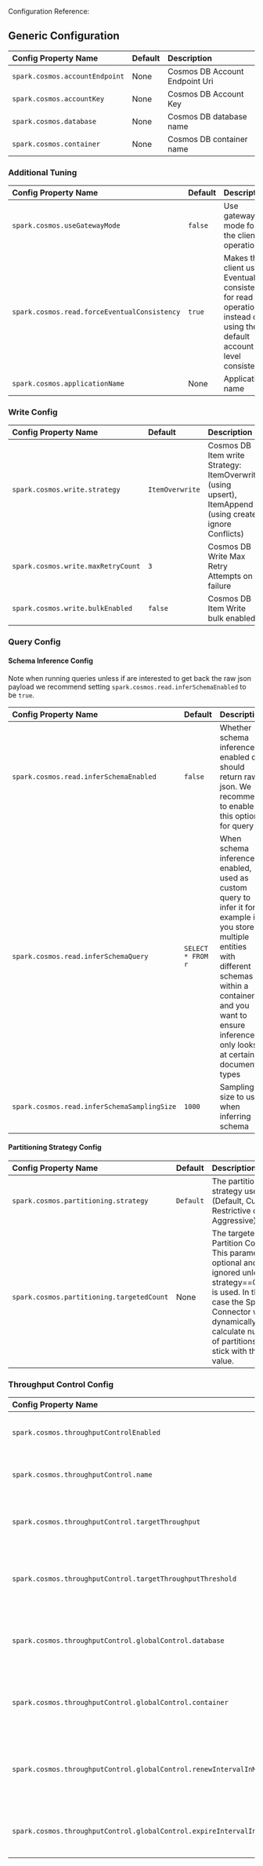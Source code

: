 Configuration Reference:


## Generic Configuration


| Config Property Name      | Default | Description |
| :---        |    :----   |         :--- | 
| `spark.cosmos.accountEndpoint`      | None   | Cosmos DB Account Endpoint Uri |
| `spark.cosmos.accountKey`      | None    | Cosmos DB Account Key  |
| `spark.cosmos.database`      | None    | Cosmos DB database name  |
| `spark.cosmos.container`      | None    | Cosmos DB container name  |


### Additional Tuning



| Config Property Name      | Default | Description |
| :---        |    :----   |         :--- | 
| `spark.cosmos.useGatewayMode`      | `false`    | Use gateway mode for the client operations  |
| `spark.cosmos.read.forceEventualConsistency`  | `true`    | Makes the client use Eventual consistency for read operations instead of using the default account level consistency |
| `spark.cosmos.applicationName`      | None    | Application name  |


### Write Config


| Config Property Name      | Default | Description |
| :---        |    :----   |         :--- | 
| `spark.cosmos.write.strategy`      | `ItemOverwrite`    | Cosmos DB Item write Strategy: ItemOverwrite (using upsert), ItemAppend (using create, ignore Conflicts)  |
| `spark.cosmos.write.maxRetryCount`      | `3`    | Cosmos DB Write Max Retry Attempts on failure  |
| `spark.cosmos.write.bulkEnabled`      | `false`   | Cosmos DB Item Write bulk enabled |

### Query Config

#### Schema Inference Config

Note when running queries unless if are interested to get back the raw json payload 
we recommend setting `spark.cosmos.read.inferSchemaEnabled` to be `true`. 

| Config Property Name      | Default | Description |
| :---        |    :----   |         :--- | 
| `spark.cosmos.read.inferSchemaEnabled`     | `false`    | Whether schema inference is enabled or should return raw json. We recommend to enable this option for query  |
| `spark.cosmos.read.inferSchemaQuery`      | `SELECT * FROM r`    | When schema inference is enabled, used as custom query to infer it for example if you store multiple entities with different schemas within a container and you want to ensure inference only looks at certain document types|
| `spark.cosmos.read.inferSchemaSamplingSize`      | `1000`    | Sampling size to use when inferring schema |

#### Partitioning Strategy Config

| Config Property Name      | Default | Description |
| :---        |    :----   |         :--- | 
| `spark.cosmos.partitioning.strategy`     | `Default`    | The partitioning strategy used (Default, Custom, Restrictive or Aggressive) |
| `spark.cosmos.partitioning.targetedCount`      | None    | The targeted Partition Count. This parameter is optional and ignored unless strategy==Custom is used. In this case the Spark Connector won't dynamically calculate number of partitions but stick with this value.  |  |

### Throughput Control Config


| Config Property Name      | Default | Description |
| :---        |    :----   |         :--- | 
| `spark.cosmos.throughputControlEnabled`      | `false`    | Whether throughput control is enabled  |
| `spark.cosmos.throughputControl.name`      | None    | Throughput control group name   |
| `spark.cosmos.throughputControl.targetThroughput`      | None   | Throughput control group target throughput  |
| `spark.cosmos.throughputControl.targetThroughputThreshold`      | None    | Throughput control group target throughput threshold  |
| `spark.cosmos.throughputControl.globalControl.database`      | None    | Database which will be used for throughput global control  |
| `spark.cosmos.throughputControl.globalControl.container`      | None   | Container which will be used for throughput global control  |
| `spark.cosmos.throughputControl.globalControl.renewIntervalInMS`      | `5s`    | How often the client is going to update the throughput usage of itself  |
| `spark.cosmos.throughputControl.globalControl.expireIntervalInMS`      | `11s`   | How quickly an offline client will be detected |


[//]: # (//TODO: fabianm, moderakh add streaming config once ready)


